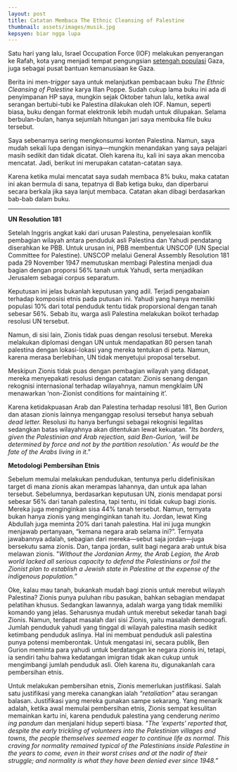 ```yaml
---
layout: post
title: Catatan Membaca The Ethnic Cleansing of Palestine
thumbnail: assets/images/musik.jpg
kepsyen: biar ngga lupa
---
```

Satu hari yang lalu, Israel Occupation Force (IOF) melakukan penyerangan ke Rafah, kota yang menjadi tempat pengungsian [setengah populasi](https://www.bbc.com/indonesia/articles/c3gd8k8nn9jo) Gaza, juga sebagai pusat bantuan kemanusiaan ke Gaza. 

Berita ini men-*trigger* saya untuk melanjutkan pembacaan buku *The Ethnic Cleansing of Palestine* karya Illan Poppe. Sudah cukup lama buku ini ada di penyimpanan HP saya, mungkin sejak Oktober tahun lalu, ketika awal serangan bertubi-tubi ke Palestina dilakukan oleh IOF. Namun, seperti biasa, buku dengan format elektronik lebih mudah untuk dilupakan. Selama berbulan-bulan, hanya sejumlah hitungan jari saya membuka file buku tersebut.

Saya sebenarnya sering mengkonsumsi konten Palestina. Namun, saya mudah sekali lupa dengan isinya—mungkin menandakan yang saya pelajari masih sedikit dan tidak dicatat. Oleh karena itu, kali ini saya akan mencoba mencatat. Jadi, berikut ini merupakan catatan-catatan saya. 

Karena ketika mulai mencatat saya sudah membaca  8% buku, maka catatan ini akan bermula di sana, tepatnya di Bab ketiga buku, dan diperbarui secara berkala jika saya lanjut membaca. Catatan akan dibagi berdasarkan bab-bab dalam buku.

---

**UN Resolution 181**

Setelah Inggris angkat kaki dari urusan Palestina, penyelesaian konflik pembagian wilayah antara penduduk asli Palestina dan Yahudi pendatang diserahkan ke PBB. Untuk urusan ini, PBB membentuk UNSCOP (UN Special Committee for Palestine). UNSCOP melalui General Assembly Resolution 181 pada 29 November 1947 memutuskan membagi Palestina menjadi dua bagian dengan proporsi 56% tanah untuk Yahudi, serta menjadikan Jerusalem sebagai corpus separatum. 

Keputusan ini jelas bukanlah keputusan yang adil. Terjadi pengabaian terhadap komposisi etnis pada putusan ini. Yahudi yang hanya memiliki populasi 10% dari total penduduk tentu tidak proporsional dengan tanah sebesar 56%. Sebab itu, warga asli Palestina melakukan boikot terhadap resolusi UN tersebut. 

Namun, di sisi lain, Zionis tidak puas dengan resolusi tersebut. Mereka melakukan diplomasi dengan UN untuk mendapatkan 80 persen tanah palestina dengan lokasi-lokasi yang mereka tentukan di peta. Namun, karena merasa berlebihan, UN tidak menyetujui proposal tersebut.

Meskipun Zionis tidak puas dengan pembagian wilayah yang didapat, mereka menyepakati resolusi dengan catatan: Zionis senang dengan rekognisi internasional terhadap wilayahnya, namun mengklaim UN menawarkan ‘non-Zionist conditions for maintaining it’.

Karena ketidakpuasan Arab dan Palestina terhadap resolusi 181, Ben Gurion dan atasan zionis lainnya menganggap resolusi tersebut hanya sebuah *dead letter.* Resolusi itu hanya berfungsi sebagai rekognisi legalitas sedangkan batas wilayahnya akan ditentukan lewat kekuatan. “*Its borders, given the Palestinian and Arab rejection, said Ben-Gurion, ‘will be determined by force and not by the partition resolution.’ As would be the fate of the Arabs living in it*.”

**Metodologi Pembersihan Etnis**

Sebelum memulai melakukan pendudukan, tentunya perlu didefinisikan target di mana zionis akan merampas lahannya, dan untuk apa lahan tersebut.  Sebelumnya, berdasarkan keputusan UN, zionis mendapat porsi sebesar 56% dari tanah palestina, tapi tentu, ini tidak cukup bagi zionis. Mereka juga menginginkan sisa 44% tanah tersebut. Namun, ternyata bukan hanya zionis yang menginginkan tanah itu. Jordan, lewat King Abdullah juga meminta 20% dari tanah palestina. Hal ini juga mungkin menjawab pertanyaan, “kemana negara arab selama ini?”. Ternyata jawabannya adalah, sebagian dari mereka—sebut saja jordan—juga bersekutu sama zionis. Dan, tanpa jordan, sulit bagi negara arab untuk bisa melawan zionis. "*Without the Jordanian Army, the Arab Legion, the Arab world lacked all serious capacity to defend the Palestinians or foil the Zionist plan to establish a Jewish state in Palestine at the expense of the indigenous population.”*

Oke, kalau mau tanah, bukankah mudah bagi zionis untuk merebut wilayah Palestina? Zionis punya puluhan ribu pasukan, bahkan sebagian mendapat pelatihan khusus. Sedangkan lawannya, adalah warga yang tidak memiliki komando yang jelas. Seharusnya mudah untuk merebut sekedar tanah bagi Zionis. Namun, terdapat masalah dari sisi Zionis, yaitu masalah demoografi. Jumlah penduduk yahudi yang tinggal di wilayah palestina masih sedikit ketimbang penduduk aslinya. Hal ini membuat penduduk asli palestina punya potensi memberontak. Untuk mengatasi ini, secara publik, Ben Gurion meminta para yahudi untuk berdatangan ke negara zionis ini, tetapi, ia sendiri tahu bahwa kedatangan imigran tidak akan cukup untuk mengimbangi jumlah penduduk asli. Oleh karena itu, digunakanlah cara pembersihan etnis.    

Untuk melakukan pembersihan etnis, Zionis memerlukan justifikasi. Salah satu justifikasi yang mereka canangkan ialah *“retaliation”* atau serangan balasan. Justifikasi yang mereka gunakan sampe sekarang. Yang menarik adalah, ketika awal memulai pembersihan etnis, Zionis sempat kesulitan memainkan kartu ini, karena penduduk palestina yang cenderung *nerimo ing pandum* dan menjalani hidup seperti biasa. *"The ‘experts’ reported that, despite the early trickling of volunteers into the Palestinian villages and towns, the people themselves seemed eager to continue life as normal. This craving for normality remained typical of the Palestinians inside Palestine in the years to come, even in their worst crises and at the nadir of their struggle; and normality is what they have been denied ever since 1948.”*